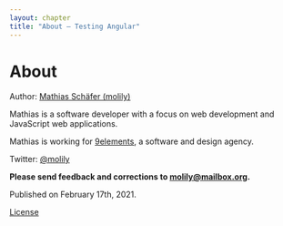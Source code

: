 ```yaml
---
layout: chapter
title: "About – Testing Angular"
---
```


# About

Author: [Mathias Schäfer (molily)](https://molily.de)

Mathias is a software developer with a focus on web development and JavaScript web applications.

Mathias is working for [9elements](https://9elements.com), a software and design agency.

Twitter: [@molily](https://twitter.com/molily)

**Please send feedback and corrections to [molily@mailbox.org](mailto:molily@mailbox.org).**

Published on <time datetime="2021-02-17">February 17th, 2021</time>.

<p id="next-chapter-link"><a href="../license/#license">License</a></p>
